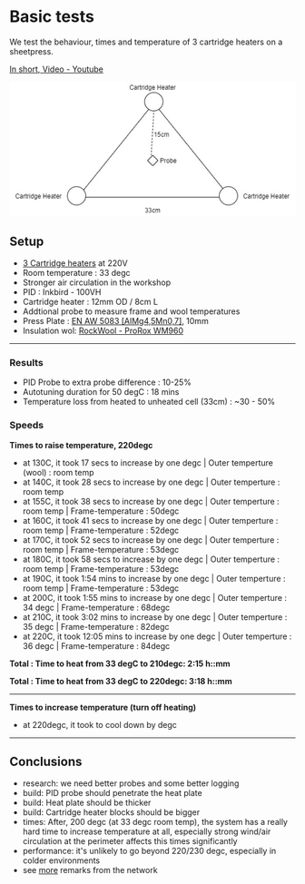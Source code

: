 # Basic tests

We test the behaviour, times and temperature of 3 cartridge heaters on a sheetpress.

[In short, Video - Youtube](https://www.youtube.com/watch?v=2opgJ1I2T_Y&feature=youtu.be)

![](./assets/setup-triangle-test.jpg)

## Setup

- [3 Cartridge heaters](https://nl.aliexpress.com/item/32867272365.html?spm=a2g0o.productlist.0.0.564f5a002eSsCx&algo_pvid=452428f3-a649-40ee-916b-66b5fecae41a&algo_expid=452428f3-a649-40ee-916b-66b5fecae41a-3&btsid=df7c8627-0269-4d8c-90bc-8c5d3f12df73&ws_ab_test=searchweb0_0,searchweb201602_5,searchweb201603_55) at 220V
- Room temperature : 33 degc
- Stronger air circulation in the workshop
- PID : Inkbird - 100VH
- Cartridge heater : 12mm OD / 8cm L
- Addtional probe to measure frame and wool temperatures
- Press Plate : [EN AW 5083 [AlMg4,5Mn0,7]](https://gleich.de/us/products/g-al-c250/), 10mm
- Insulation wol: [RockWool - ProRox WM960](https://rti.rockwool.com/en-in/products/industrial/prorox-wm-960/?selectedCat=industrial%20-%20india)

---

### Results

- PID Probe to extra probe difference : 10-25%
- Autotuning duration for 50 degC : 18 mins
- Temperature loss from heated to unheated cell (33cm) : ~30 - 50%

### Speeds

**Times to raise temperature, 220degc**

- at 130C, it took 17 secs to increase by one degc | Outer temperture (wool) : room temp
- at 140C, it took 28 secs to increase by one degc | Outer temperture : room temp
- at 155C, it took 38 secs to increase by one degc | Outer temperture : room temp | Frame-temperature : 50degc
- at 160C, it took 41 secs to increase by one degc | Outer temperture : room temp | Frame-temperature : 52degc
- at 170C, it took 52 secs to increase by one degc | Outer temperture : room temp | Frame-temperature : 53degc
- at 180C, it took 58 secs to increase by one degc | Outer temperture : room temp | Frame-temperature : 53degc
- at 190C, it took 1:54 mins to increase by one degc | Outer temperture : room temp | Frame-temperature : 53degc
- at 200C, it took 1:55 mins to increase by one degc | Outer temperture : 34 degc | Frame-temperature : 68degc
- at 210C, it took 3:02 mins to increase by one degc | Outer temperture : 35 degc | Frame-temperature : 82degc
- at 220C, it took 12:05 mins to increase by one degc | Outer temperture : 36 degc | Frame-temperature : 84degc

**Total :  Time to heat from 33 degC to 210degc:  2:15 h::mm**

**Total :  Time to heat from 33 degC to 220degc:  3:18 h::mm**

---

**Times to increase temperature (turn off heating)**

- at 220degc, it took to cool down by degc

---

## Conclusions

- research: we need better probes and some better logging
- build: PID probe should penetrate the heat plate
- build: Heat plate should be thicker
- build: Cartridge heater blocks should be bigger
- times: After, 200 degc (at 33 degc room temp), the system has a really hard time to increase temperature at all, especially strong wind/air circulation at the perimeter affects this times significantly
- performance: it's unlikely to go beyond 220/230 degc, especially in colder environments
- see [more](../network) remarks from the network

